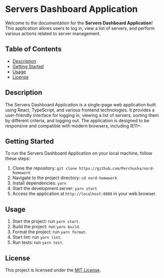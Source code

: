 # Servers Dashboard ApplicationWelcome to the documentation for the **Servers Dashboard Application**! This application allows users to log in, view a list of servers, and perform various actions related to server management.## Table of Contents- [Description](#description)- [Getting Started](#getting-started)- [Usage](#usage)- [License](#license)## DescriptionThe Servers Dashboard Application is a single-page web application built using React, TypeScript, and various frontend technologies. It provides a user-friendly interface for logging in, viewing a list of servers, sorting them by different criteria, and logging out. The application is designed to be responsive and compatible with modern browsers, including IE11+.## Getting StartedTo run the Servers Dashboard Application on your local machine, follow these steps:1. Clone the repository: `git clone https://github.com/Perchusha/nord-homework`2. Navigate to the project directory: `cd nord-homework`3. Install dependencies: `yarn`4. Start the development server: `yarn start`5. Access the application at `http://localhost:8080` in your web browser.## Usage1. Start the project: run `yarn start`.2. Build the project: run `yarn build`.3. Format the project: run `yarn format`.4. Start lint: run `yarn lint`.5. Run tests: run `yarn test`.## LicenseThis project is licensed under the [MIT License](LICENSE).